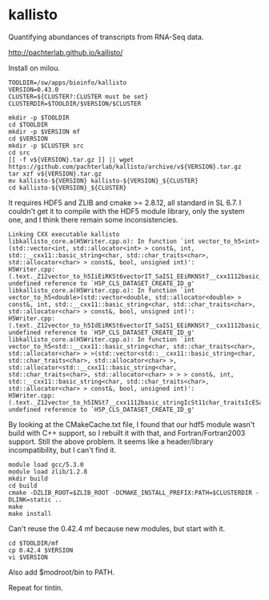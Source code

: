kallisto
========

Quantifying abundances of transcripts from RNA-Seq data.

<http://pachterlab.github.io/kallisto/>

Install on milou.

    TOOLDIR=/sw/apps/bioinfo/kallisto
    VERSION=0.43.0
    CLUSTER=${CLUSTER?:CLUSTER must be set}
    CLUSTERDIR=$TOOLDIR/$VERSION/$CLUSTER

    mkdir -p $TOOLDIR
    cd $TOOLDIR
    mkdir -p $VERSION mf
    cd $VERSION
    mkdir -p $CLUSTER src
    cd src
    [[ -f v${VERSION}.tar.gz ]] || wget https://github.com/pachterlab/kallisto/archive/v${VERSION}.tar.gz
    tar xzf v${VERSION}.tar.gz 
    mv kallisto-${VERSION} kallisto-${VERSION}_${CLUSTER}
    cd kallisto-${VERSION}_${CLUSTER}

It requires HDF5 and ZLIB and cmake >= 2.8.12, all standard in SL 6.7.  I
couldn't get it to compile with the HDF5 module library, only the system one,
and I think there remain some inconsistencies.

    Linking CXX executable kallisto
    libkallisto_core.a(H5Writer.cpp.o): In function `int vector_to_h5<int>(std::vector<int, std::allocator<int> > const&, int, std::__cxx11::basic_string<char, std::char_traits<char>, std::allocator<char> > const&, bool, unsigned int)':
    H5Writer.cpp:(.text._Z12vector_to_h5IiEiRKSt6vectorIT_SaIS1_EEiRKNSt7__cxx1112basic_stringIcSt11char_traitsIcESaIcEEEbj[_Z12vector_to_h5IiEiRKSt6vectorIT_SaIS1_EEiRKNSt7__cxx1112basic_stringIcSt11char_traitsIcESaIcEEEbj]+0x35): undefined reference to `H5P_CLS_DATASET_CREATE_ID_g'
    libkallisto_core.a(H5Writer.cpp.o): In function `int vector_to_h5<double>(std::vector<double, std::allocator<double> > const&, int, std::__cxx11::basic_string<char, std::char_traits<char>, std::allocator<char> > const&, bool, unsigned int)':
    H5Writer.cpp:(.text._Z12vector_to_h5IdEiRKSt6vectorIT_SaIS1_EEiRKNSt7__cxx1112basic_stringIcSt11char_traitsIcESaIcEEEbj[_Z12vector_to_h5IdEiRKSt6vectorIT_SaIS1_EEiRKNSt7__cxx1112basic_stringIcSt11char_traitsIcESaIcEEEbj]+0x35): undefined reference to `H5P_CLS_DATASET_CREATE_ID_g'
    libkallisto_core.a(H5Writer.cpp.o): In function `int vector_to_h5<std::__cxx11::basic_string<char, std::char_traits<char>, std::allocator<char> > >(std::vector<std::__cxx11::basic_string<char, std::char_traits<char>, std::allocator<char> >, std::allocator<std::__cxx11::basic_string<char, std::char_traits<char>, std::allocator<char> > > > const&, int, std::__cxx11::basic_string<char, std::char_traits<char>, std::allocator<char> > const&, bool, unsigned int)':
    H5Writer.cpp:(.text._Z12vector_to_h5INSt7__cxx1112basic_stringIcSt11char_traitsIcESaIcEEEEiRKSt6vectorIT_SaIS7_EEiRKS5_bj[_Z12vector_to_h5INSt7__cxx1112basic_stringIcSt11char_traitsIcESaIcEEEEiRKSt6vectorIT_SaIS7_EEiRKS5_bj]+0x35): undefined reference to `H5P_CLS_DATASET_CREATE_ID_g'

By looking at the CMakeCache.txt file, I found that our hdf5 module wasn't
build with C++ support, so I rebuilt it with that, and Fortran/Fortran2003
support.  Still the above problem.  It seems like a header/library
incompatibility, but I can't find it.

    module load gcc/5.3.0
    module load zlib/1.2.8
    mkdir build
    cd build
    cmake -DZLIB_ROOT=$ZLIB_ROOT -DCMAKE_INSTALL_PREFIX:PATH=$CLUSTERDIR -DLINK=static ..
    make
    make install

Can't reuse the 0.42.4 mf because new modules, but start with it.

    cd $TOOLDIR/mf
    cp 0.42.4 $VERSION
    vi $VERSION

Also add $modroot/bin to PATH.

Repeat for tintin.


